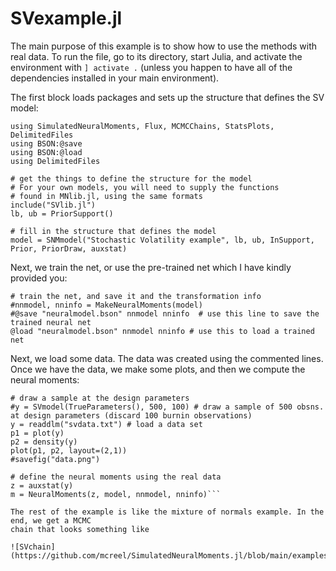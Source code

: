 # SVexample.jl
The main purpose of this example is to show how to use the methods with real data. To run the file, go to its directory, start Julia, and activate the environment with ```] activate .```  (unless you happen to have all of the dependencies installed in your main environment).

The first block loads packages and sets up the structure that defines the SV model:

```
using SimulatedNeuralMoments, Flux, MCMCChains, StatsPlots, DelimitedFiles
using BSON:@save
using BSON:@load
using DelimitedFiles

# get the things to define the structure for the model
# For your own models, you will need to supply the functions
# found in MNlib.jl, using the same formats
include("SVlib.jl")
lb, ub = PriorSupport()

# fill in the structure that defines the model
model = SNMmodel("Stochastic Volatility example", lb, ub, InSupport, Prior, PriorDraw, auxstat)
```

Next, we train the net, or use the pre-trained net which I have kindly provided you:
```
# train the net, and save it and the transformation info
#nnmodel, nninfo = MakeNeuralMoments(model)
#@save "neuralmodel.bson" nnmodel nninfo  # use this line to save the trained neural net 
@load "neuralmodel.bson" nnmodel nninfo # use this to load a trained net
```
Next, we load some data.  The data was created using the commented lines. Once we have the data, we make some plots, and then we compute the neural
moments:
```
# draw a sample at the design parameters
#y = SVmodel(TrueParameters(), 500, 100) # draw a sample of 500 obsns. at design parameters (discard 100 burnin observations)
y = readdlm("svdata.txt") # load a data set
p1 = plot(y)
p2 = density(y)
plot(p1, p2, layout=(2,1))
#savefig("data.png")

# define the neural moments using the real data
z = auxstat(y)
m = NeuralMoments(z, model, nnmodel, nninfo)```

The rest of the example is like the mixture of normals example. In the end, we get a MCMC
chain that looks something like

![SVchain](https://github.com/mcreel/SimulatedNeuralMoments.jl/blob/main/examples/SV/chain.png)



